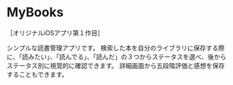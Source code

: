 # MyBooks

［オリジナルiOSアプリ第１作目］

シンプルな読書管理アプリです。
検索した本を自分のライブラリに保存する際に、「読みたい」、「読んでる」、「読んだ」の３つからステータスを選べ、後からステータス別に視覚的に確認できます。
詳細画面から五段階評価と感想を保存することもできます。
